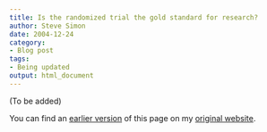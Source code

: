 ```yaml
---
title: Is the randomized trial the gold standard for research? 
author: Steve Simon
date: 2004-12-24
category:
- Blog post
tags:
- Being updated
output: html_document
---
```


(To be added)

<!---More--->

You can find an [earlier version](http://www.pmean.com/04/GoldStandard.html) of this page on my [original website](http://www.pmean.com/original_site.html).
